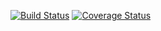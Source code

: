 [![Build Status](https://travis-ci.com/akropolisio/eth-bridge-module.svg?branch=develop)](https://travis-ci.com/akropolisio/eth-bridge-module) [![Coverage Status](https://coveralls.io/repos/github/akropolisio/eth-bridge-module/badge.svg?branch=develop&q=1)](https://coveralls.io/github/akropolisio/eth-bridge-module?branch=develop)
